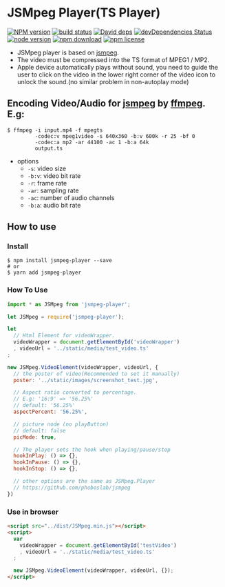 # JSMpeg Player(TS Player)

[![NPM version][npm-image]][npm-url]
[![build status][travis-image]][travis-url]
[![David deps][david-image]][david-url]
[![devDependencies Status][david-dev-image]][david-dev-url]
[![node version][node-image]][node-url]
[![npm download][download-image]][download-url]
[![npm license][license-image]][download-url]

[npm-image]: https://img.shields.io/npm/v/jsmpeg-player.svg?style=flat-square
[npm-url]: https://npmjs.org/package/jsmpeg-player
[travis-image]: https://img.shields.io/travis/cycjimmy/jsmpeg-player.svg?style=flat-square
[travis-url]: https://travis-ci.org/cycjimmy/jsmpeg-player
[david-image]: https://img.shields.io/david/cycjimmy/jsmpeg-player.svg?style=flat-square
[david-url]: https://david-dm.org/cycjimmy/jsmpeg-player
[david-dev-image]: https://david-dm.org/cycjimmy/jsmpeg-player/dev-status.svg?style=flat-square
[david-dev-url]: https://david-dm.org/cycjimmy/jsmpeg-player?type=dev
[node-image]: https://img.shields.io/badge/node.js-%3E=_4.0-green.svg?style=flat-square
[node-url]: http://nodejs.org/download/
[download-image]: https://img.shields.io/npm/dm/jsmpeg-player.svg?style=flat-square
[download-url]: https://npmjs.org/package/jsmpeg-player
[license-image]: https://img.shields.io/npm/l/jsmpeg-player.svg?style=flat-square

* JSMpeg player is based on [jsmpeg](https://github.com/phoboslab/jsmpeg).
* The video must be compressed into the TS format of MPEG1 / MP2.
* Apple device automatically plays without sound, you need to guide the user to click on the video in the lower right corner of the video icon to unlock the sound.(no similar problem in non-autoplay mode)

## Encoding Video/Audio for [jsmpeg](https://github.com/phoboslab/jsmpeg) by [ffmpeg](https://ffmpeg.org/). E.g:
```shell
$ ffmpeg -i input.mp4 -f mpegts
         -codec:v mpeg1video -s 640x360 -b:v 600k -r 25 -bf 0
         -codec:a mp2 -ar 44100 -ac 1 -b:a 64k
         output.ts
```

* options
  * `-s`: video size
  * `-b:v`: video bit rate
  * `-r`: frame rate
  * `-ar`: sampling rate
  * `-ac`: number of audio channels
  * `-b:a`: audio bit rate

## How to use
### Install
  ```shell
  $ npm install jsmpeg-player --save
  # or
  $ yarn add jsmpeg-player
  ```

### How To Use
  ```javascript
  import * as JSMpeg from 'jsmpeg-player';
  ```

  ```javascript
  let JSMpeg = require('jsmpeg-player');
  ```

  ```javascript
  let
    // Html Element for videoWrapper.
    videoWrapper = document.getElementById('videoWrapper')
    , videoUrl = '../static/media/test_video.ts'
  ;

  new JSMpeg.VideoElement(videoWrapper, videoUrl, {
    // the poster of video(Recommended to set it manually)
    poster: '../static/images/screenshot_test.jpg',

    // Aspect ratio converted to percentage.
    // E.g: '16:9' => '56.25%'
    // default: '56.25%'
    aspectPercent: '56.25%',

    // picture node (no playButton)
    // default: false
    picMode: true,

    // The player sets the hook when playing/pause/stop
    hookInPlay: () => {},
    hookInPause: () => {},
    hookInStop: () => {},

    // other options are the same as JSMpeg.Player
    // https://github.com/phoboslab/jsmpeg
  })
  ```

### Use in browser
```html
<script src="../dist/JSMpeg.min.js"></script>
<script>
  var
    videoWrapper = document.getElementById('testVideo')
    , videoUrl = '../static/media/test_video.ts'
  ;

  new JSMpeg.VideoElement(videoWrapper, videoUrl, {});
</script>
```

